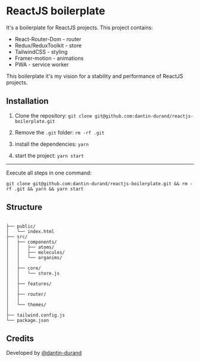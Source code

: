 # ReactJS boilerplate

It's a boilerplate for ReactJS projects.
This project contains:

- React-Router-Dom - router
- Redux/ReduxToolkit - store
- TailwindCSS - styling
- Framer-motion - animations
- PWA - service worker

This boilerplate it's my vision for a stability and performance of ReactJS projects.

## Installation

1. Clone the repository: `git clone git@github.com:dantin-durand/reactjs-boilerplate.git`

2. Remove the `.git` folder: `rm -rf .git`

3. install the dependencies: `yarn`

4. start the project: `yarn start`

---

Execute all steps in one command:

```
git clone git@github.com:dantin-durand/reactjs-boilerplate.git && rm -rf .git && yarn && yarn start
```

## Structure

```

├── public/
│   └── index.html
├── src/
│   ├── components/
│   │   ├── atoms/
│   │   ├── molecules/
│   │   └── organims/
│   │
│   ├── core/
│   │   └── store.js
│   │
│   ├── features/
│   │
│   ├── router/
│   │
│   └── themes/
│
├── tailwind.config.js
└── package.json

```

## Credits

Developed by [@dantin-durand](https://github.com/dantin-durand)
